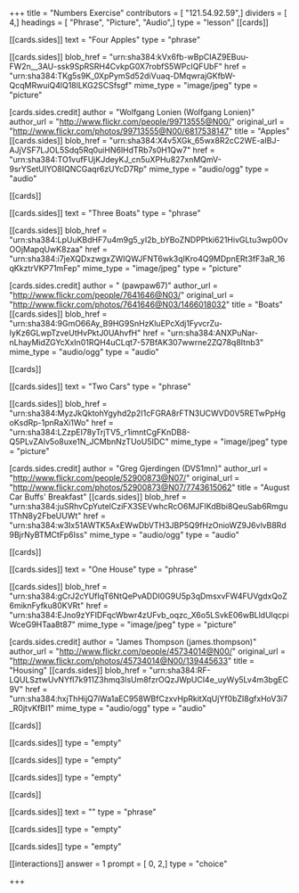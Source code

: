 +++
title = "Numbers Exercise"
contributors = [ "121.54.92.59",]
dividers = [ 4,]
headings = [ "Phrase", "Picture", "Audio",]
type = "lesson"
[[cards]]

[[cards.sides]]
text = "Four Apples"
type = "phrase"

[[cards.sides]]
blob_href = "urn:sha384:kVx6fb-wBpCIAZ9EBuu-FW2n__3AU-ssk9SpRSRH4CvkpG0X7robfS5WPcIQFUbF"
href = "urn:sha384:TKg5s9K_0XpPymSd52diVuaq-DMqwrajGKfbW-QcqMRwuiQ4lQ18lLKG2SCSfsgf"
mime_type = "image/jpeg"
type = "picture"

[cards.sides.credit]
author = "Wolfgang Lonien (Wolfgang Lonien)"
author_url = "http://www.flickr.com/people/99713555@N00/"
original_url = "http://www.flickr.com/photos/99713555@N00/6817538147"
title = "Apples"
[[cards.sides]]
blob_href = "urn:sha384:X4v5XGk_65wx8R2cC2WE-aIBJ-AJjVSF7LJOL5Sdq5Rq0uiHN6lHdTRb7s0H1Qw7"
href = "urn:sha384:TO1vufFUjKJdeyKJ_cn5uXPHu827xnMQmV-9srYSetUlYO8IQNCGaqr6zUYcD7Rp"
mime_type = "audio/ogg"
type = "audio"

[[cards]]

[[cards.sides]]
text = "Three Boats"
type = "phrase"

[[cards.sides]]
blob_href = "urn:sha384:LpUuKBdHF7u4m9g5_yI2b_bYBoZNDPPtki621HivGLtu3wp0OvOOjMapqUwK8zaa"
href = "urn:sha384:i7jeXQDxzwgxZWIQWJFNT6wk3qIKro4Q9MDpnERt3fF3aR_16qKkztrVKP71mFep"
mime_type = "image/jpeg"
type = "picture"

[cards.sides.credit]
author = " (pawpaw67)"
author_url = "http://www.flickr.com/people/7641646@N03/"
original_url = "http://www.flickr.com/photos/7641646@N03/1466018032"
title = "Boats"
[[cards.sides]]
blob_href = "urn:sha384:9GmO66Ay_B9HG9SnHzKluEPcXdj1FyvcrZu-IyKz6GLwpTzveUtHvPktJ0UAhvfH"
href = "urn:sha384:ANXPuNar-nLhayMidZGYcXxIn01RQH4uCLqt7-57BfAK307wwrne2ZQ78q8Itnb3"
mime_type = "audio/ogg"
type = "audio"

[[cards]]

[[cards.sides]]
text = "Two Cars"
type = "phrase"

[[cards.sides]]
blob_href = "urn:sha384:MyzJkQktohYgyhd2p2I1cFGRA8rFTN3UCWVD0V5RETwPpHgoKsdRp-1pnRaXi1Wo"
href = "urn:sha384:LZzpEI78yTrjTV5_r1imntCgFKnDB8-Q5PLvZAlv5o8uxe1N_JCMbnNzTUoU5IDC"
mime_type = "image/jpeg"
type = "picture"

[cards.sides.credit]
author = "Greg Gjerdingen (DVS1mn)"
author_url = "http://www.flickr.com/people/52900873@N07/"
original_url = "http://www.flickr.com/photos/52900873@N07/7743615062"
title = "August Car Buffs' Breakfast"
[[cards.sides]]
blob_href = "urn:sha384:juSRhvCpYutelCziFX3SEVwhcRcO6MJFIKdBbi8QeuSab6Rmgu1ThN8y2FbeUUWt"
href = "urn:sha384:w3Ix51AWTK5AxEWwDbVTH3JBP5Q9fHzOnioWZ9J6vlvB8Rd9BjrNyBTMCtFp6Iss"
mime_type = "audio/ogg"
type = "audio"

[[cards]]

[[cards.sides]]
text = "One House"
type = "phrase"

[[cards.sides]]
blob_href = "urn:sha384:gCrJ2cYUfIqT6NtQePvADDI0G9U5p3qDmsxvFW4FUVgdxQoZ6miknFyfku80KVRt"
href = "urn:sha384:EJno9zYFIDFqcWbwr4zUFvb_oqzc_X6o5LSvkE06wBLldUlqcpiWceG9HTaa8t87"
mime_type = "image/jpeg"
type = "picture"

[cards.sides.credit]
author = "James Thompson (james.thompson)"
author_url = "http://www.flickr.com/people/45734014@N00/"
original_url = "http://www.flickr.com/photos/45734014@N00/139445633"
title = "Housing"
[[cards.sides]]
blob_href = "urn:sha384:RF-LQULSztwUvNYfI7k911Z3hmq3lsUm8fzrOQzJWpUCl4e_uyWy5Lv4m3bgEC9V"
href = "urn:sha384:hxjThHijQ7iWa1aEC958WBfCzxvHpRkitXqUjYf0bZI8gfxHoV3i7_R0jtvKfBI1"
mime_type = "audio/ogg"
type = "audio"

[[cards]]

[[cards.sides]]
type = "empty"

[[cards.sides]]
type = "empty"

[[cards.sides]]
type = "empty"

[[cards]]

[[cards.sides]]
text = ""
type = "phrase"

[[cards.sides]]
type = "empty"

[[cards.sides]]
type = "empty"

[[interactions]]
answer = 1
prompt = [ 0, 2,]
type = "choice"

+++

